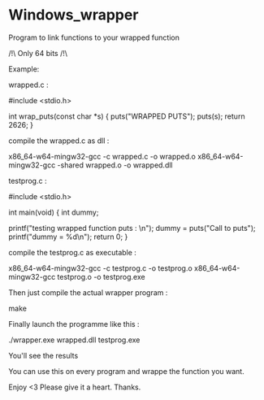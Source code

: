 # Windows_wrapper
Program to link functions to your wrapped function

/!\ Only 64 bits /!\

Example:

wrapped.c :

#include <stdio.h>

int wrap_puts(const char *s) {
  puts("WRAPPED PUTS");
  puts(s);
  return 2626;
}

compile the wrapped.c as dll :

x86_64-w64-mingw32-gcc -c wrapped.c -o wrapped.o
x86_64-w64-mingw32-gcc -shared wrapped.o -o wrapped.dll

testprog.c : 

#include <stdio.h>

int main(void)
{
  int dummy;
  
  printf("testing wrapped function puts : \n");
  dummy = puts("Call to puts");
  printf("dummy = %d\n");
  return 0;
}

compile the testprog.c as executable :

x86_64-w64-mingw32-gcc -c testprog.c -o testprog.o
x86_64-w64-mingw32-gcc testprog.o -o testprog.exe

Then just compile the actual wrapper program :

make

Finally launch the programme like this :

./wrapper.exe wrapped.dll testprog.exe

You'll see the results

You can use this on every program and wrappe the function you want.

Enjoy <3
Please give it a heart. Thanks.
